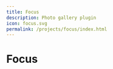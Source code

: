 ```yaml
---
title: Focus
description: Photo gallery plugin
icon: focus.svg
permalink: /projects/focus/index.html
---
```

# Focus

